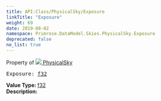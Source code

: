 ```yaml
---
title: API:Class/PhysicalSky/Exposure
linkTitle: "Exposure"
weight: 69
date: 2019-08-02
namespace: Primrose.DataModel.Skies.PhysicalSky.Exposure
deprecated: false
no_list: true
---
```

Property of <a href="/docs/api-reference/Class/PhysicalSky"><img src="/icons/silk/sky.png"/>&nbsp;PhysicalSky</a>
<pre class="method-declaration">
Exposure: <a class="type" href="/docs/api-reference/System/Primitives#single">f32</a></pre>
<b>Value Type: </b>
<a class="type" href="/docs/api-reference/System/Primitives#single">f32</a>
<br/>
<b>Description: </b>